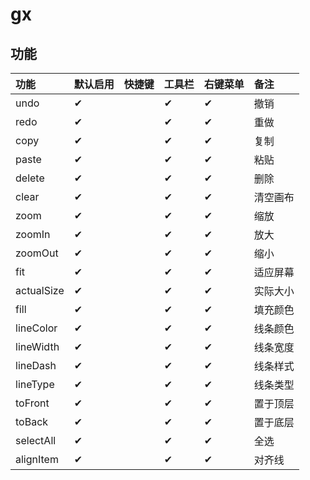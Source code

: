 # gx

## 功能

| 功能       | 默认启用 | 快捷键            | 工具栏 | 右键菜单 | 备注   |
| :--------- | :--- | :--------------- | :----- | :----- | :---- |
| undo       | ✔   |                   | ✔     | ✔      | 撤销 | 
| redo       | ✔   |                   | ✔     | ✔      | 重做 | 
| copy       | ✔   |                   | ✔     | ✔      | 复制 | 
| paste      | ✔   |                   | ✔     | ✔      | 粘贴 | 
| delete     | ✔   |                   | ✔     | ✔      | 删除 | 
| clear      | ✔   |                   | ✔     | ✔      | 清空画布 |
| zoom       | ✔   |                   | ✔     | ✔      | 缩放 |
| zoomIn     | ✔   |                   | ✔     | ✔      | 放大 |
| zoomOut    | ✔   |                   | ✔     | ✔      | 缩小 |
| fit        | ✔   |                   | ✔     | ✔      | 适应屏幕 |
| actualSize | ✔   |                   | ✔     | ✔      | 实际大小 |
| fill       | ✔   |                   | ✔     | ✔      | 填充颜色 |
| lineColor  | ✔   |                   | ✔     | ✔      | 线条颜色 |
| lineWidth  | ✔   |                   | ✔     | ✔      | 线条宽度 |
| lineDash   | ✔   |                   | ✔     | ✔      | 线条样式 |
| lineType   | ✔   |                   | ✔     | ✔      | 线条类型 |
| toFront    | ✔   |                   | ✔     | ✔      | 置于顶层 |
| toBack     | ✔   |                   | ✔     | ✔      | 置于底层 |
| selectAll  | ✔   |                   | ✔     | ✔      | 全选 |
| alignItem  | ✔   |                   | ✔     | ✔      | 对齐线 |
